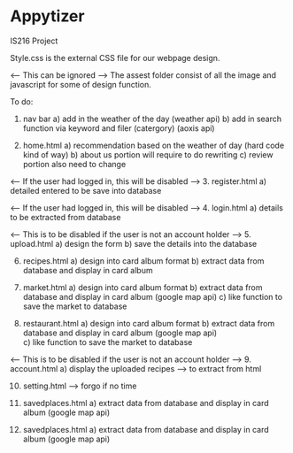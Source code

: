 # Appytizer
IS216 Project 

Style.css is the external CSS file for our webpage design.

<-- This can be ignored --> 
The assest folder consist of all the image and javascript for some of design function.
  
To do:
1. nav bar 
  a) add in the weather of the day (weather api)
  b) add in search function via keyword and filer (catergory) (aoxis api)

2. home.html
  a) recommendation based on the weather of day (hard code kind of way)
  b) about us portion will require to do rewriting 
  c) review portion also need to change 

<-- If the user had logged in, this will be disabled -->
3. register.html
  a) detailed entered to be save into database 

<-- If the user had logged in, this will be disabled -->
4. login.html 
  a) details to be extracted from database 

<-- This is to be disabled if the user is not an account holder -->
5. upload.html
  a) design the form 
  b) save the details into the database

6. recipes.html 
  a) design into card album format 
  b) extract data from database and display in card album 

7. market.html
  a) design into card album format 
  b) extract data from database and display in card album (google map api)
  c) like function to save the market to database 

8. restaurant.html 
  a) design into card album format 
  b) extract data from database and display in card album (google map api)  
  c) like function to save the market to database 

<-- This is to be disabled if the user is not an account holder -->
9. account.html 
  a) display the uploaded recipes --> to extract from html 
  
10. setting.html --> forgo if no time 
  
11. savedplaces.html 
  a) extract data from database and display in card album (google map api) 
  
12. savedplaces.html 
  a) extract data from database and display in card album (google map api)
